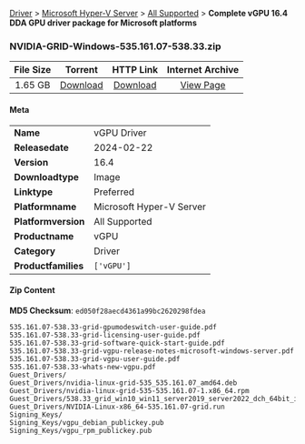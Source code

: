 
[Driver](/README.md)  >  [Microsoft Hyper-V Server](/index/Driver/Microsoft_Hyper-V_Server.md)  >  [All Supported](/index/Driver/Microsoft_Hyper-V_Server/All_Supported.md)  >  **Complete vGPU 16.4 DDA GPU driver package for Microsoft platforms**


### NVIDIA-GRID-Windows-535.161.07-538.33.zip

| **File Size** | **Torrent**  | **HTTP Link** | **Internet Archive** |
|:-------------:|:------------:|:-------------:|:--------------------:|
| 1.65 GB |  [Download](https://archive.org/download/nvgpu_NVIDIA-GRID-Windows-535.161.07-538.33.zip/nvgpu_NVIDIA-GRID-Windows-535.161.07-538.33.zip_archive.torrent)       | [Download](https://archive.org/compress/nvgpu_NVIDIA-GRID-Windows-535.161.07-538.33.zip) | [View Page](https://archive.org/details/nvgpu_NVIDIA-GRID-Windows-535.161.07-538.33.zip)       |

#### Meta

<table>
<tr><td><strong>Name</strong></td><td>vGPU Driver</td></tr>
<tr><td><strong>Releasedate</strong></td><td>2024-02-22</td></tr>
<tr><td><strong>Version</strong></td><td>16.4</td></tr>
<tr><td><strong>Downloadtype</strong></td><td>Image</td></tr>
<tr><td><strong>Linktype</strong></td><td>Preferred</td></tr>
<tr><td><strong>Platformname</strong></td><td>Microsoft Hyper-V Server</td></tr>
<tr><td><strong>Platformversion</strong></td><td>All Supported</td></tr>
<tr><td><strong>Productname</strong></td><td>vGPU</td></tr>
<tr><td><strong>Category</strong></td><td>Driver</td></tr>
<tr><td><strong>Productfamilies</strong></td><td><code>['vGPU']</code></td></tr>
</table>

#### Zip Content

**MD5 Checksum**: `ed050f28aecd4361a99bc2620298fdea`

```text
535.161.07-538.33-grid-gpumodeswitch-user-guide.pdf
535.161.07-538.33-grid-licensing-user-guide.pdf
535.161.07-538.33-grid-software-quick-start-guide.pdf
535.161.07-538.33-grid-vgpu-release-notes-microsoft-windows-server.pdf
535.161.07-538.33-grid-vgpu-user-guide.pdf
535.161.07-538.33-whats-new-vgpu.pdf
Guest_Drivers/
Guest_Drivers/nvidia-linux-grid-535_535.161.07_amd64.deb
Guest_Drivers/nvidia-linux-grid-535-535.161.07-1.x86_64.rpm
Guest_Drivers/538.33_grid_win10_win11_server2019_server2022_dch_64bit_international.exe
Guest_Drivers/NVIDIA-Linux-x86_64-535.161.07-grid.run
Signing_Keys/
Signing_Keys/vgpu_debian_publickey.pub
Signing_Keys/vgpu_rpm_publickey.pub
```